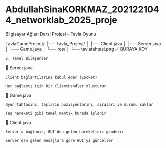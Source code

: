 # AbdullahSinaKORKMAZ_2021221044_networklab_2025_proje
Bilgisayar Ağları Dersi Projesi – Tavla Oyunu

TavlaGameProject/
├── Tavla_Projesi/
│   ├── Client.java
│   ├── Server.java
│   ├── Game.java
│   └── res/
│       └── tavlatahtasi.png  ✅ BURAYA KOY


    2. Temel Bileşenler
🔸 Server.java

    Client bağlantılarını kabul eder (Socket)

    Her bağlantı için bir ClientHandler oluşturur

🔸 Game.java

    Oyun tahtasını, taşların pozisyonlarını, sıraları ve durumu saklar

    Taş hareketi gibi temel mantık burada işlenir

🔸 Client.java

    Server’a bağlanır, GUI’den gelen hareketleri gönderir

    Server’dan gelen mesajlara göre GUI’yi günceller

